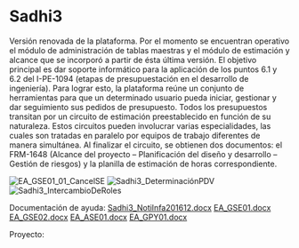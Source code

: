# Sadhi3
Versión renovada de la plataforma. Por el momento se encuentran operativo el módulo de administración de tablas maestras y el módulo de estimación y alcance que se incorporó a partir de ésta última versión. El objetivo principal es dar soporte informático para la aplicación de los puntos 6.1 y 6.2 del I-PE-1094 (etapas de presupuestación en el desarrollo de ingeniería). Para lograr esto, la plataforma reúne un conjunto de herramientas para que un determinado usuario pueda iniciar, gestionar y dar seguimiento sus pedidos de presupuesto. Todos los presupuestos transitan por un circuito de estimación preestablecido en función de su naturaleza. Estos circuitos pueden involucrar varias especialidades, las cuales son tratadas en paralelo por equipos de trabajo diferentes de manera simultánea. Al finalizar el circuito, se obtienen dos documentos: el FRM-1648 (Alcance del proyecto – Planificación del diseño y desarrollo – Gestión de riesgos) y la planilla de estimación de horas correspondiente.


![EA_GSE01_01_CancelSE](https://user-images.githubusercontent.com/95475565/144593338-b07c03de-d2a7-4a9e-85fa-1afa66e1d5d1.gif)
![Sadhi3_DeterminaciónPDV](https://user-images.githubusercontent.com/95475565/144593351-27cac4c4-5b12-43d1-b7fe-77e674d4a683.gif)
![Sadhi3_IntercambioDeRoles](https://user-images.githubusercontent.com/95475565/144593371-99dbb137-9f81-4476-8cd0-65b5470d9da8.gif)


Documentación de ayuda:
[Sadhi3_NotiInfa201612.docx](https://github.com/German-Torres/Sadhi3/files/7649054/Sadhi3_NotiInfa201612.docx)
[EA_GSE01.docx](https://github.com/German-Torres/Sadhi3/files/7649045/EA_GSE01.docx)
[EA_GSE02.docx](https://github.com/German-Torres/Sadhi3/files/7649047/EA_GSE02.docx)
[EA_ASE01.docx](https://github.com/German-Torres/Sadhi3/files/7649043/EA_ASE01.docx)
[EA_GPY01.docx](https://github.com/German-Torres/Sadhi3/files/7649044/EA_GPY01.docx)

Proyecto:

